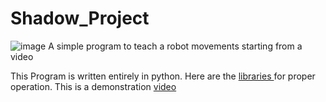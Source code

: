 # Shadow_Project
![image](Icone_Shadown_Project(1).png)
A simple program  to teach a robot  movements  starting from a video

This Program is written entirely in python.
Here are the [libraries ](libraries.txt)for proper operation.
This is a demonstration [video ](https://youtu.be/YXX42t1lMuU)

